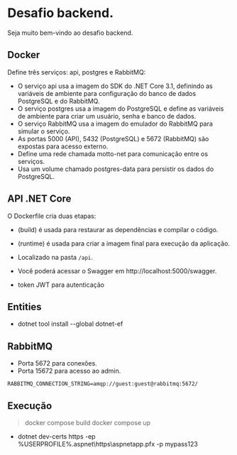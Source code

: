 # Desafio backend.
Seja muito bem-vindo ao desafio backend.

## Docker

Define três serviços: api, postgres e RabbitMQ:

- O serviço api usa a imagem do SDK do .NET Core 3.1, definindo as variáveis de ambiente para configuração do banco de dados PostgreSQL e do RabbitMQ.
- O serviço postgres usa a imagem do PostgreSQL e define as variáveis de ambiente para criar um usuário, senha e banco de dados.
- O serviço RabbitMQ usa a imagem do emulador do RabbitMQ para simular o serviço.
- As portas 5000 (API), 5432 (PostgreSQL) e 5672 (RabbitMQ) são expostas para acesso externo.
- Define uma rede chamada motto-net para comunicação entre os serviços.
- Usa um volume chamado postgres-data para persistir os dados do PostgreSQL.

## API .NET Core

O Dockerfile cria duas etapas:
- (build) é usada para restaurar as dependências e compilar o código.
- (runtime) é usada para criar a imagem final para execução da aplicação.

- Localizado na pasta `/api`.
- Você poderá acessar o Swagger em http://localhost:5000/swagger.
- token JWT para autenticação


## Entities

- dotnet tool install --global dotnet-ef

## RabbitMQ

- Porta 5672 para conexões.
- Porta 15672 para acesso ao admin.

`RABBITMQ_CONNECTION_STRING=amqp://guest:guest@rabbitmq:5672/`

## Execução

> docker compose build
> docker compose up

- dotnet dev-certs https -ep %USERPROFILE%\.aspnet\https\aspnetapp.pfx -p mypass123